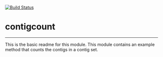 [![Build Status](https://travis-ci.org/kkellerlbl/contigcount.svg?branch=master)](https://travis-ci.org/kkellerlbl/contigcount)

# contigcount
---

This is the basic readme for this module. This module contains an example method that counts the contigs in a contig set.